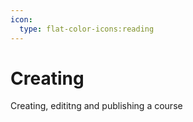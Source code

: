 ```yaml
---
icon:
  type: flat-color-icons:reading
---
```


# Creating

Creating, edititng and publishing a course